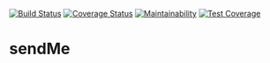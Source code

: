 [![Build Status](https://travis-ci.com/K3beros/sendMe.svg?branch=main)](https://travis-ci.com/K3beros/sendMe)  [![Coverage Status](https://coveralls.io/repos/github/K3beros/sendMe/badge.svg?branch=main)](https://coveralls.io/github/K3beros/sendMe?branch=main)   [![Maintainability](https://api.codeclimate.com/v1/badges/43fef540b8bff65265be/maintainability)](https://codeclimate.com/github/K3beros/sendMe/maintainability)   [![Test Coverage](https://api.codeclimate.com/v1/badges/43fef540b8bff65265be/test_coverage)](https://codeclimate.com/github/K3beros/sendMe/test_coverage)

# sendMe